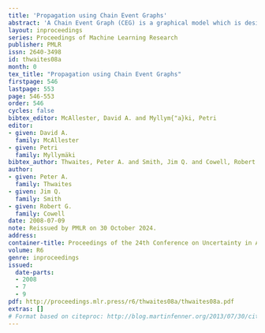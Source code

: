 ```yaml
---
title: 'Propagation using Chain Event Graphs'
abstract: 'A Chain Event Graph (CEG) is a graphical model which is designed to embody conditional independencies in problems whose state spaces are highly asymmetric and do not admit a natural product structure. In this paper we present a probability propagation algorithm which uses the topology of the CEG to build a transporter CEG. Intriguingly, the transporter CEG is directly analogous to the triangulated Bayesian Network (BN) in the more conventional junction tree propagation algorithms used with BNs. The propagation method uses factorization formulae also analogous to (but different from) the ones using potentials on cliques and separators of the BN. It appears that the methods will be typically more efficient than the BN algorithms when applied to contexts where there is significant asymmetry present.'
layout: inproceedings
series: Proceedings of Machine Learning Research
publisher: PMLR
issn: 2640-3498
id: thwaites08a
month: 0
tex_title: "Propagation using Chain Event Graphs"
firstpage: 546
lastpage: 553
page: 546-553
order: 546
cycles: false
bibtex_editor: McAllester, David A. and Myllym{"a}ki, Petri
editor:
- given: David A.
  family: McAllester
- given: Petri
  family: Myllymäki
bibtex_author: Thwaites, Peter A. and Smith, Jim Q. and Cowell, Robert G.
author:
- given: Peter A.
  family: Thwaites
- given: Jim Q.
  family: Smith
- given: Robert G.
  family: Cowell 
date: 2008-07-09
note: Reissued by PMLR on 30 October 2024.
address:
container-title: Proceedings of the 24th Conference on Uncertainty in Artificial Intelligence
volume: R6
genre: inproceedings
issued:
  date-parts:
  - 2008
  - 7
  - 9
pdf: http://proceedings.mlr.press/r6/thwaites08a/thwaites08a.pdf
extras: []
# Format based on citeproc: http://blog.martinfenner.org/2013/07/30/citeproc-yaml-for-bibliographies/
---
```

